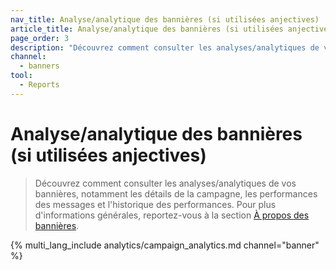 ```yaml
---
nav_title: Analyse/analytique des bannières (si utilisées anjectives)
article_title: Analyse/analytique des bannières (si utilisées anjectives)
page_order: 3
description: "Découvrez comment consulter les analyses/analytiques de vos bannières, notamment les détails de la campagne, les performances des messages et l'historique des performances."
channel:
  - banners
tool:
  - Reports
---
```


# Analyse/analytique des bannières (si utilisées anjectives)

> Découvrez comment consulter les analyses/analytiques de vos bannières, notamment les détails de la campagne, les performances des messages et l'historique des performances. Pour plus d'informations générales, reportez-vous à la section [À propos des bannières]({{site.baseurl}}/user_guide/message_building_by_channel/banners).

{% multi_lang_include analytics/campaign_analytics.md channel="banner" %}